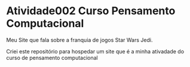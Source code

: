# Atividade002 Curso Pensamento Computacional
Meu Site que fala sobre a franquia de jogos Star Wars Jedi.

Criei este repositório para hospedar um site que é a minha ativadade do curso de pensamento computacional
